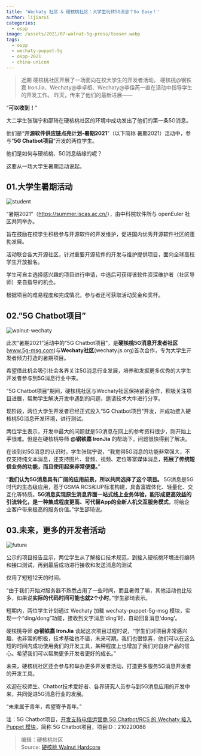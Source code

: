 ```yaml
---
title: 'Wechaty 社区 & 硬核桃社区：大学生玩转5G消息？So Easy！'
author: lijiarui
categories:
  - ospp
image: /assets/2021/07-walnut-5g-press/teaser.webp
tags:
  - ospp
  - wechaty-puppet-5g
  - ospp-2021
  - china-unicom
---
```


> 近期 硬核桃社区开展了一场面向在校大学生的开发者活动。
> 硬核桃@钢铁嘉 IronJia、Wechaty@李卓桓、Wechaty@李佳芮一直在活动中指导学生的开发工作。
> 昨天，传来了他们的最新进展——

“**可以收到！**”

大二学生张瑞宁和邵琦在硬核桃社区的环境中成功发出了他们的第一条5G消息。

他们是“**开源软件供应链点亮计划-暑期2021**”（以下简称 暑期2021）活动中，参与“**5G Chatbot项目**”开发的两位学生。

他们是如何与硬核桃、5G消息结缘的呢？

这要从一场大学生暑期活动说起。

## 01.大学生暑期活动

![student](/assets/2021/07-walnut-5g-press/student.webp)

“暑期2021”（<https://summer.iscas.ac.cn/>），由中科院软件所与 openEuler 社区共同举办。

旨在鼓励在校学生积极参与开源软件的开发维护，促进国内优秀开源软件社区的蓬勃发展。

活动联合各大开源社区，针对重要开源软件的开发与维护提供项目，面向全球高校学生开放报名。

学生可自主选择感兴趣的项目进行申请，中选后可获得该软件资深维护者（社区导师）亲自指导的机会。

根据项目的难易程度和完成情况，参与者还可获取活动奖金和奖杯。

## 02.”5G Chatbot项目”

![walnut-wechaty](/assets/2021/07-walnut-5g-press/walnut-wechaty.webp)

此次“暑期2021”活动中的“5G Chatbot项目”，是**硬核桃5G消息开发者社区**(www.5g-msg.com)与**Wechaty社区**(wechaty.js.org)首次合作，专为大学生开发者倾力打造的暑期项目。

希望借此机会吸引社会各界关注5G消息行业发展，培养和发掘更多优秀的大学生开发者参与到5G消息行业中来。

“5G Chatbot项目”期间，硬核桃社区与Wechaty社区保持紧密合作，积极关注项目进展，帮助学生解决开发中遇到的问题，邀请技术大牛进行分享。

现阶段，两位大学生开发者已经正式投入“5G Chatbot项目”开发，并成功接入硬核桃5G消息开发环境，进行测试。

两位学生表示，开发中最大的问题就是5G消息在网上的参考资料很少，刚开始上手很难。但是在硬核桃导师 **@钢铁嘉 IronJia** 的帮助下，问题很快得到了解决。

在谈到对5G消息的认识时，学生张瑞宁说，“我觉得5G消息的功能非常强大，不仅支持纯文本消息，还支持图片、音频、视频、定位等富媒体消息，**拓展了传统短信业务的功能，而且使用起来非常便捷。**”

“**我们认为5G消息具有广阔的应用前景，所以共同选择了这个项目。** 5G消息是5G时代的生态级应用，基于GSMA RCS和UP标准构建，具备富媒体化、轻量化、交互化等特质。**5G消息实现原生消息界面一站式线上业务体验，能形成更高效益的引流转化，是一种集成程度更高、可代替App的全新人机交互服务模式**，将给企业客户带来极高的服务价值。”学生邵琦说。

## 03.未来，更多的开发者活动

![future](/assets/2021/07-walnut-5g-press/future.webp)

公示的项目报告显示，两位学生从了解接口技术规范，到接入硬核桃环境进行编码和接口测试，再到最后成功进行接收和发送消息的测试

仅用了短短12天的时间。

“由于我们开始对服务器不熟悉占用了一些时间，而且暑假了嘛，其他活动也比较多，如果说**实际的代码时间可能也就2个小时**。”学生邵琦表示。

短期内，两位学生计划通过 Wechaty 加载 wechaty-puppet-5g-msg 模块，实现一个“ding/dong”功能，接收到文字消息‘ding’时，自动回复消息‘dong’。

硬核桃导师 **@钢铁嘉 IronJia** 谈起这次项目过程时说，“学生们对项目非常感兴趣，也非常的积极，技术基础也不错，未来可期。我们也很惊喜，他们可以在这么短的时间内成功使用我们的开发工具，某种程度上也增加了我们对自身产品的信心。希望我们可以帮助更多开发者更好的成长。”

未来，硬核桃社区还会参与和举办更多开发者活动，打造更多服务5G消息开发者的开发工具。

欢迎在校师生、Chatbot技术爱好者、各界研究人员参与到5G消息应用的开发中来，共同促进5G消息行业的发展。

“未来属于青年，希望寄予青年。”

注：5G Chatbot项目，[开发支持电信运营商 5G Chatbot/RCS 的 Wechaty 接入 Puppet 模块](https://wechaty.js.org/2021/07/15/ospp-plan-5g-chatbot-puppet/)，简称 5G Chatbot项目，项目ID：210220088

> 编辑：硬核桃社区  
> Source: [硬核桃 Walnut Hardcore](https://mp.weixin.qq.com/s/31qVyvmbHm4wHjeZNovvMg)
